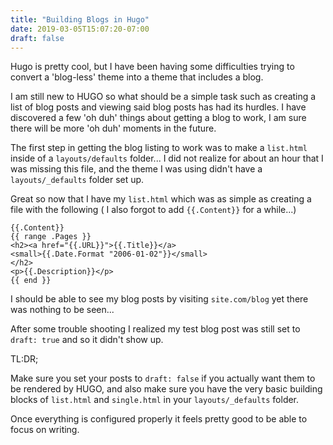 ```yaml
---
title: "Building Blogs in Hugo"
date: 2019-03-05T15:07:20-07:00
draft: false
---
```


Hugo is pretty cool, but I have been having some difficulties trying to convert a 'blog-less' theme into a theme that includes a blog.

I am still new to HUGO so what should be a simple task such as creating a list of blog posts and viewing said blog posts has had its hurdles. I have discovered a few 'oh duh' things about getting a blog to work, I am sure there will be more 'oh duh' moments in the future.

The first step in getting the blog listing to work was to make a `list.html` inside of a `layouts/defaults` folder... I did not realize for about an hour that I was missing this file, and the theme I was using didn't have a `layouts/_defaults` folder set up.

Great so now that I have my `list.html`  which was as simple as creating a file with the following ( I also forgot to add `{{.Content}}` for a while...)

    {{.Content}}
    {{ range .Pages }}
    <h2><a href="{{.URL}}">{{.Title}}</a>
    <small>{{.Date.Format "2006-01-02"}}</small>
    </h2>
    <p>{{.Description}}</p>
    {{ end }}

I should be able to see my blog posts by visiting `site.com/blog` yet there was nothing to be seen...

After some trouble shooting I realized my test blog post was still set to `draft: true` and so it didn't show up.

TL:DR; 

Make sure you set your posts to `draft: false` if you actually want them to be rendered by HUGO, and also make sure you have the very basic building blocks of `list.html` and `single.html` in your `layouts/_defaults` folder.

Once everything is configured properly it feels pretty good to be able to focus on writing.